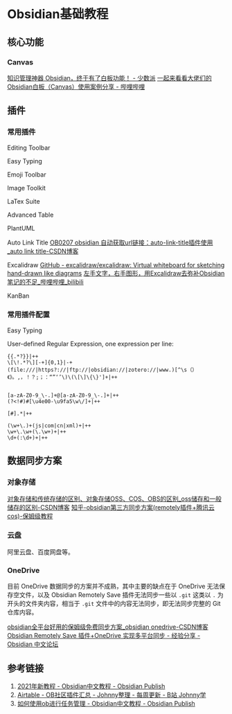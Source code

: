 # Obsidian基础教程


## 核心功能

### Canvas

[知识管理神器 Obsidian，终于有了白板功能！ - 少数派](https://sspai.com/post/77463)
[一起来看看大佬们的Obsidian白板（Canvas）使用案例分享 - 哔哩哔哩](https://www.bilibili.com/read/cv21024214)

## 插件

### 常用插件

Editing Toolbar

Easy Typing

Emoji Toolbar

Image Toolkit

LaTex Suite

Advanced Table

PlantUML

Auto Link Title
[OB0207 obsidian 自动获取url链接：auto-link-title插件使用\_auto link title-CSDN博客](https://blog.csdn.net/qq_41520353/article/details/128675834)

Excalidraw
[GitHub - excalidraw/excalidraw: Virtual whiteboard for sketching hand-drawn like diagrams](https://github.com/excalidraw/excalidraw)
[左手文字，右手图形，用Excalidraw去弥补Obsidian笔记的不足\_哔哩哔哩\_bilibili](https://www.bilibili.com/video/BV1j8411S7pT/)

KanBan

### 常用插件配置

Easy Typing

User-defined Regular Expression, one expression per line: 
```
{{.*?}}|++
\[\!.*?\][-+]{0,1}|-+
(file:///|https?://|ftp://|obsidian://|zotero://|www.)[^\s（）《》。,，！？;；：“”‘’\)\(\[\]\{\}']+|++


[a-zA-Z0-9_\-.]+@[a-zA-Z0-9_\-.]+|++
(?<!#)#[\u4e00-\u9fa5\w\/]+|++

[#].*|++

(\w+\.)+(js|com|cn|xml)+|++
\w+\.\w+(\.\w+)+|++
\d+(:\d+)+|++
```

## 数据同步方案

### 对象存储

[对象存储和传统存储的区别、对象存储OSS、COS、OBS的区别\_oss储存和一般储存的区别-CSDN博客](https://blog.csdn.net/qq_15821487/article/details/124926518)
[知乎-obsidian第三方同步方案(remotely插件+腾讯云cos)-保姆级教程](https://zhuanlan.zhihu.com/p/479961754)

### 云盘

阿里云盘、百度网盘等。


### OneDrive

目前 OneDrive 数据同步的方案并不成熟，其中主要的缺点在于 OneDrive 无法保存空文件，以及 Obsidian Remotely Save 插件无法同步一些以 `.git` 这类以 `.` 为开头的文件夹内容，相当于 `.git` 文件中的内容无法同步，即无法同步完整的 Git 仓库内容。

[obsidian全平台好用的保姆级免费同步方案\_obsidian onedrive-CSDN博客](https://blog.csdn.net/xiaozhuang0827/article/details/135267966)
[Obsidian Remotely Save 插件+OneDrive 实现多平台同步 - 经验分享 - Obsidian 中文论坛](https://forum-zh.obsidian.md/t/topic/5291)

## 参考链接

1. [2021年新教程 - Obsidian中文教程 - Obsidian Publish](https://publish.obsidian.md/chinesehelp/01+2021%E6%96%B0%E6%95%99%E7%A8%8B/2021%E5%B9%B4%E6%96%B0%E6%95%99%E7%A8%8B)
2. [Airtable - OB社区插件汇总 - Johnny整理 - 每周更新 - B站 Johnny学](https://airtable.com/appErQxa3n8SnyUdO/shrdmp10Lxmf5Wmgl/tblJqnWpcKURTjysX)
3. [如何使用ob进行任务管理 - Obsidian中文教程 - Obsidian Publish](https://publish.obsidian.md/chinesehelp/01+2021%E6%96%B0%E6%95%99%E7%A8%8B/%E5%A6%82%E4%BD%95%E4%BD%BF%E7%94%A8ob%E8%BF%9B%E8%A1%8C%E4%BB%BB%E5%8A%A1%E7%AE%A1%E7%90%86)